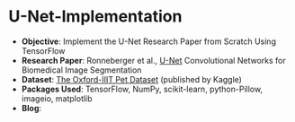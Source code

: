 # U-Net-Implementation

* **Objective**: Implement the U-Net Research Paper from Scratch Using TensorFlow
* **Research Paper**: Ronneberger et al., [U-Net](https://arxiv.org/abs/1505.04597) Convolutional Networks for Biomedical Image Segmentation
* **Dataset**: [The Oxford-IIIT Pet Dataset](https://www.kaggle.com/tanlikesmath/the-oxfordiiit-pet-dataset) (published by Kaggle)
* **Packages Used**: TensorFlow, NumPy, scikit-learn, python-Pillow, imageio, matplotlib
* **Blog**: 
